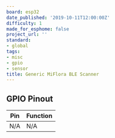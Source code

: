 ```yaml
---
board: esp32
date_published: '2019-10-11T12:00:00Z'
difficulty: 1
made_for_esphome: false
project_url: ''
standard:
- global
tags:
- misc
- gpio
- sensor
title: Generic MiFlora BLE Scanner
---
```


## GPIO Pinout

| Pin | Function |
| --- | -------- |
| N/A | N/A      |